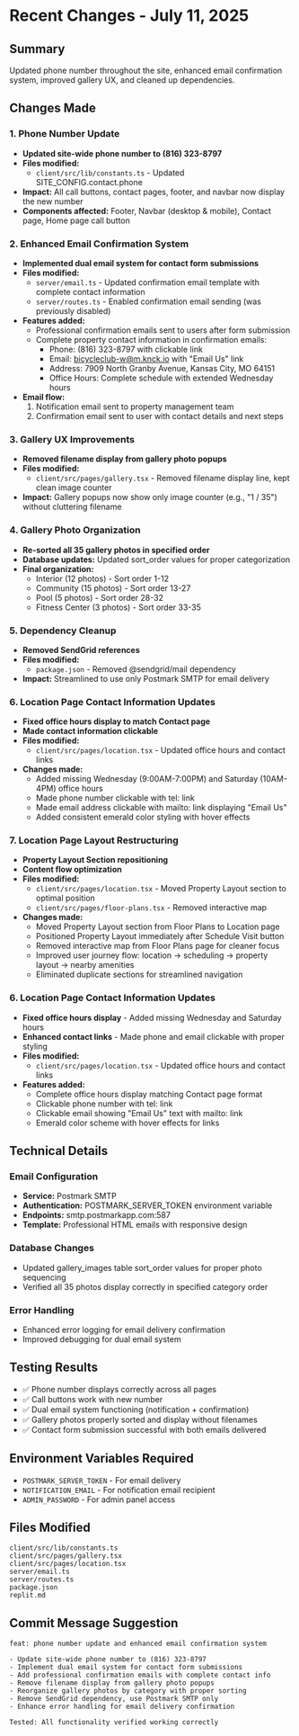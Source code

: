 # Recent Changes - July 11, 2025

## Summary
Updated phone number throughout the site, enhanced email confirmation system, improved gallery UX, and cleaned up dependencies.

## Changes Made

### 1. Phone Number Update
- **Updated site-wide phone number to (816) 323-8797**
- **Files modified:**
  - `client/src/lib/constants.ts` - Updated SITE_CONFIG.contact.phone
- **Impact:** All call buttons, contact pages, footer, and navbar now display the new number
- **Components affected:** Footer, Navbar (desktop & mobile), Contact page, Home page call button

### 2. Enhanced Email Confirmation System
- **Implemented dual email system for contact form submissions**
- **Files modified:**
  - `server/email.ts` - Updated confirmation email template with complete contact information
  - `server/routes.ts` - Enabled confirmation email sending (was previously disabled)
- **Features added:**
  - Professional confirmation emails sent to users after form submission
  - Complete property contact information in confirmation emails:
    - Phone: (816) 323-8797 with clickable link
    - Email: bicycleclub-w@m.knck.io with "Email Us" link
    - Address: 7909 North Granby Avenue, Kansas City, MO 64151
    - Office Hours: Complete schedule with extended Wednesday hours
- **Email flow:**
  1. Notification email sent to property management team
  2. Confirmation email sent to user with contact details and next steps

### 3. Gallery UX Improvements
- **Removed filename display from gallery photo popups**
- **Files modified:**
  - `client/src/pages/gallery.tsx` - Removed filename display line, kept clean image counter
- **Impact:** Gallery popups now show only image counter (e.g., "1 / 35") without cluttering filename

### 4. Gallery Photo Organization
- **Re-sorted all 35 gallery photos in specified order**
- **Database updates:** Updated sort_order values for proper categorization
- **Final organization:**
  - Interior (12 photos) - Sort order 1-12
  - Community (15 photos) - Sort order 13-27
  - Pool (5 photos) - Sort order 28-32
  - Fitness Center (3 photos) - Sort order 33-35

### 5. Dependency Cleanup
- **Removed SendGrid references**
- **Files modified:**
  - `package.json` - Removed @sendgrid/mail dependency
- **Impact:** Streamlined to use only Postmark SMTP for email delivery

### 6. Location Page Contact Information Updates
- **Fixed office hours display to match Contact page**
- **Made contact information clickable**
- **Files modified:**
  - `client/src/pages/location.tsx` - Updated office hours and contact links
- **Changes made:**
  - Added missing Wednesday (9:00AM-7:00PM) and Saturday (10AM-4PM) office hours
  - Made phone number clickable with tel: link
  - Made email address clickable with mailto: link displaying "Email Us"
  - Added consistent emerald color styling with hover effects

### 7. Location Page Layout Restructuring
- **Property Layout Section repositioning**
- **Content flow optimization**
- **Files modified:**
  - `client/src/pages/location.tsx` - Moved Property Layout section to optimal position
  - `client/src/pages/floor-plans.tsx` - Removed interactive map
- **Changes made:**
  - Moved Property Layout section from Floor Plans to Location page
  - Positioned Property Layout immediately after Schedule Visit button
  - Removed interactive map from Floor Plans page for cleaner focus
  - Improved user journey flow: location → scheduling → property layout → nearby amenities
  - Eliminated duplicate sections for streamlined navigation

### 6. Location Page Contact Information Updates
- **Fixed office hours display** - Added missing Wednesday and Saturday hours
- **Enhanced contact links** - Made phone and email clickable with proper styling
- **Files modified:**
  - `client/src/pages/location.tsx` - Updated office hours and contact links
- **Features added:**
  - Complete office hours display matching Contact page format
  - Clickable phone number with tel: link
  - Clickable email showing "Email Us" text with mailto: link
  - Emerald color scheme with hover effects for links

## Technical Details

### Email Configuration
- **Service:** Postmark SMTP
- **Authentication:** POSTMARK_SERVER_TOKEN environment variable
- **Endpoints:** smtp.postmarkapp.com:587
- **Template:** Professional HTML emails with responsive design

### Database Changes
- Updated gallery_images table sort_order values for proper photo sequencing
- Verified all 35 photos display correctly in specified category order

### Error Handling
- Enhanced error logging for email delivery confirmation
- Improved debugging for dual email system

## Testing Results
- ✅ Phone number displays correctly across all pages
- ✅ Call buttons work with new number
- ✅ Dual email system functioning (notification + confirmation)
- ✅ Gallery photos properly sorted and display without filenames
- ✅ Contact form submission successful with both emails delivered

## Environment Variables Required
- `POSTMARK_SERVER_TOKEN` - For email delivery
- `NOTIFICATION_EMAIL` - For notification email recipient
- `ADMIN_PASSWORD` - For admin panel access

## Files Modified
```
client/src/lib/constants.ts
client/src/pages/gallery.tsx
client/src/pages/location.tsx
server/email.ts
server/routes.ts
package.json
replit.md
```

## Commit Message Suggestion
```
feat: phone number update and enhanced email confirmation system

- Update site-wide phone number to (816) 323-8797
- Implement dual email system for contact form submissions
- Add professional confirmation emails with complete contact info
- Remove filename display from gallery photo popups
- Reorganize gallery photos by category with proper sorting
- Remove SendGrid dependency, use Postmark SMTP only
- Enhance error handling for email delivery confirmation

Tested: All functionality verified working correctly
```